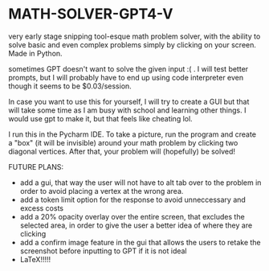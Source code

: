 # MATH-SOLVER-GPT4-V
very early stage snipping tool-esque math problem solver, with the ability to solve basic and even complex problems simply by clicking on your screen. Made in Python. 


sometimes GPT doesn't want to solve the given input :( . I will test better prompts, but I will probably have to end up using code interpreter even though it seems to be $0.03/session.

In case you want to use this for yourself, I will try to create a GUI but that will take some time as I am busy with school and learning other things. I would use gpt to make it, but that feels like cheating lol.

I run this in the Pycharm IDE. To take a picture, run the program and create a "box" (it will be invisible) around your math problem by clicking two diagonal vertices. After that, your problem will (hopefully) be solved!

FUTURE PLANS:
- add a gui, that way the user will not have to alt tab over to the problem in order to avoid placing a vertex at the wrong area.
- add a token limit option for the response to avoid unneccessary and excess costs
- add a 20% opacity overlay over the entire screen, that excludes the selected area, in order to give the user a better idea of where they are clicking
- add a confirm image feature in the gui that allows the users to retake the screenshot before inputting to GPT if it is not ideal
- LaTeX!!!!! 
